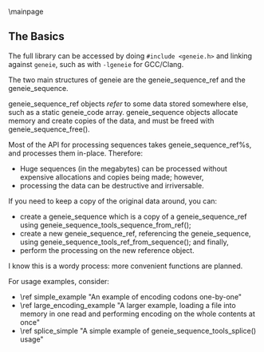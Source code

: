 \mainpage

## The Basics

The full library can be accessed by doing `#include <geneie.h>` and linking
against `geneie`, such as with `-lgeneie` for GCC/Clang.

The two main structures of geneie are the geneie\_sequence\_ref and the
geneie\_sequence.

geneie\_sequence\_ref objects _refer_ to some data stored somewhere else,
such as a static geneie\_code array. geneie\_sequence objects allocate memory
and create copies of the data, and must be freed with geneie\_sequence\_free().

Most of the API for processing sequences takes geneie\_sequence\_ref%s, and
processes them in-place. Therefore:
- Huge sequences (in the megabytes) can be processed without expensive
  allocations and copies being made; however,
- processing the data can be destructive and irriversable.

If you need to keep a copy of the original data around, you can:
- create a geneie\_sequence which is a copy of a
  geneie\_sequence\_ref using geneie\_sequence\_tools\_sequence\_from\_ref();
- create a new geneie\_sequence\_ref, referencing the geneie\_sequence,
  using geneie\_sequence\_tools\_ref\_from\_sequence(); and finally,
- perform the processing on the new reference object.

I know this is a wordy process: more convenient functions are planned.

For usage examples, consider:
- \ref simple_example "An example of encoding codons one-by-one"
- \ref large_encoding_example "A larger example, loading a file into memory in one read and performing encoding on the whole contents at once"
- \ref splice_simple "A simple example of geneie_sequence_tools_splice() usage"
